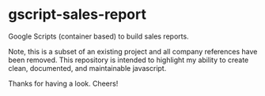 # gscript-sales-report
Google Scripts (container based) to build sales reports.

Note, this is a subset of an existing project and all company references have been removed.  This repository is intended to highlight my ability to create clean, documented, and maintainable javascript.

Thanks for having a look.  Cheers!

